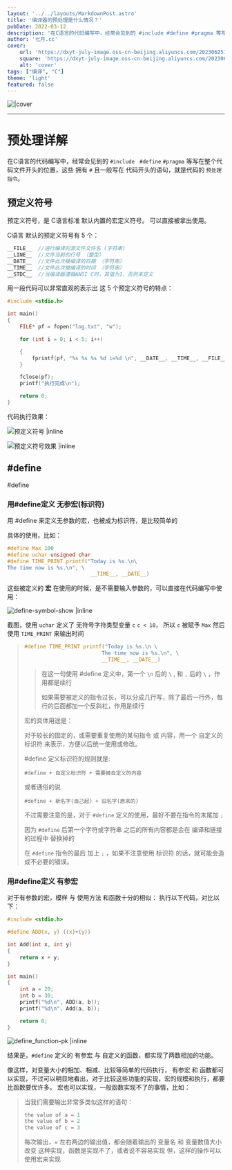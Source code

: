 ```yaml
---
layout: '../../layouts/MarkdownPost.astro'
title: '编译器的预处理是什么情况？'
pubDate: 2022-03-12
description: '在C语言的代码编写中，经常会见到的 #include #define #pragma 等写在整个代码文件开头的位置，这些 拥有 # 且一般写在 代码开头的语句，就是代码的 预处理指令'
author: '七月.cc'
cover:
    url: 'https://dxyt-july-image.oss-cn-beijing.aliyuncs.com/202306251811483.png'
    square: 'https://dxyt-july-image.oss-cn-beijing.aliyuncs.com/202306251811483.png'
    alt: 'cover'
tags: ["编译", "C"]
theme: 'light'
featured: false
---
```


![|cover](https://dxyt-july-image.oss-cn-beijing.aliyuncs.com/202307061533256.png)

---

# 预处理详解

在C语言的代码编写中，经常会见到的 `#include ` `#define` `#pragma` 等写在整个代码文件开头的位置，这些 拥有 `#` 且一般写在 代码开头的语句，就是代码的 `预处理指令`。

## 预定义符号
预定义符号，是 C语言标准 默认内置的宏定义符号。
可以直接被拿出使用。

C语言 默认的预定义符号有 5 个：
```c
__FILE__  //进行编译的源文件文件名 (字符串)
__LINE__  //文件当前的行号 （整型）
__DATE__  //文件此次被编译的日期 （字符串）
__TIME__  //文件此次被编译的时间 （字符串）
__STDC__  //当编译器遵循ANSI C时，其值为1，否则未定义
```
用一段代码可以非常直观的表示出 这 5 个预定义符号的特点：
```c
#include <stdio.h>

int main()
{
	FILE* pf = fopen("log.txt", "w");

	for (int i = 0; i < 5; i++)

	{
		fprintf(pf, "%s %s %s %d i=%d \n", __DATE__, __TIME__, __FILE__, __LINE__, i);
	}

	fclose(pf);
	printf("执行完成\n");

	return 0;
}
```
代码执行效果：

![预定义符号 |inline](https://dxyt-july-image.oss-cn-beijing.aliyuncs.com/PRE_PROCESSING/PRE-Symbols.png)

![预定义符号效果 |inline](https://dxyt-july-image.oss-cn-beijing.aliyuncs.com/PRE_PROCESSING/PRE-Symbols-Show.png)

## #define
#define 
### 用#define定义 无参宏(标识符)
用 #define 来定义无参数的宏，也被成为标识符，是比较简单的

具体的使用，比如：
```c
#define Max 100
#define uchar unsigned char
#define TIME_PRINT printf("Today is %s.\n\
The time now is %s.\n", \
						   __TIME__, __DATE__)
```
这些被定义的 **宏** 在使用的时候，是不需要输入参数的，可以直接在代码编写中使用：

![define-symbol-show |inline](https://dxyt-july-image.oss-cn-beijing.aliyuncs.com/PRE_PROCESSING/PRE-define-symbol-show.png)

截图，使用 `uchar` 定义了 无符号字符类型变量 `c`
`c < 10`， 所以 `c` 被赋予 `Max`
然后使用 `TIME_PRINT` 来输出时间
> ```c
> #define TIME_PRINT printf("Today is %s.\n \
> 						   The time now is %s.\n", \
> 						   __TIME__, __DATE__)
> ```
>
> > 在这一句使用 #define 定义中，第一个 `\n` 后的  ```\``` , 和 `,`  后的 ```\``` ，作用都是续行
> >
> > 如果需要被定义的指令过长，可以分成几行写，除了最后一行外，每行的后面都加一个反斜杠，作用是续行
>
> 宏的具体用途是：
>
> 对于较长的固定的，或需要重复使用的某句指令 或 内容，用一个 自定义的标识符 来表示，方便以后统一使用或修改。
>
> #define 定义标识符的规则就是:
>
> `#define + 自定义标识符 + 需要被自定义的内容`
>
> 或者通俗的说
>
> `#define + 新名字(自己起) + 旧名字(原来的)`
>
> 不过需要注意的是，对于 `#define` 定义的使用，最好不要在指令的末尾加 `;`
>
> 因为 `#define` 后第一个字符或字符串 之后的所有内容都是会在 编译和链接 的过程中 替换掉的
>
> 在 `#define` 指令的最后 加上 `;` ，如果不注意使用 标识符 的话，就可能会造成不必要的错误。
### 用#define定义 有参宏

对于有参数的宏，模样 与 使用方法 和函数十分的相似：
执行以下代码，对比以下：

```c
#include <stdio.h>

#define ADD(x, y) ((x)+(y))

int Add(int x, int y)
{
	return x + y;
}

int main()
{
	int a = 20;
	int b = 30;
	printf("%d\n", ADD(a, b));
	printf("%d\n", Add(a, b));

	return 0;
}
```
![define_function-pk |inline](https://dxyt-july-image.oss-cn-beijing.aliyuncs.com/PRE_PROCESSING/define_function-pk.png)

结果是，`#define` 定义的 有参宏 与 自定义的函数，都实现了两数相加的功能。

像这样，对变量大小的相加、相减、比较等简单的代码执行， 有参宏 和 函数都可以实现，不过可以明显地看出，对于比较这些功能的实现，宏的规模和执行，都要比函数要优许多。
宏也可以实现，一般函数实现不了的事情，比如：
> 当我们需要输出非常多类似这样的语句：
> ```c
> the value of a = 1
> the value of b = 2
> the value of c = 3
> ```
> 每次输出，`=`  左右两边的输出值，都会随着输出的 变量名 和 变量数值大小 改变
> 这种实现，函数是实现不了，或者说不容易实现
> 但，这样的操作可以使用宏来实现

